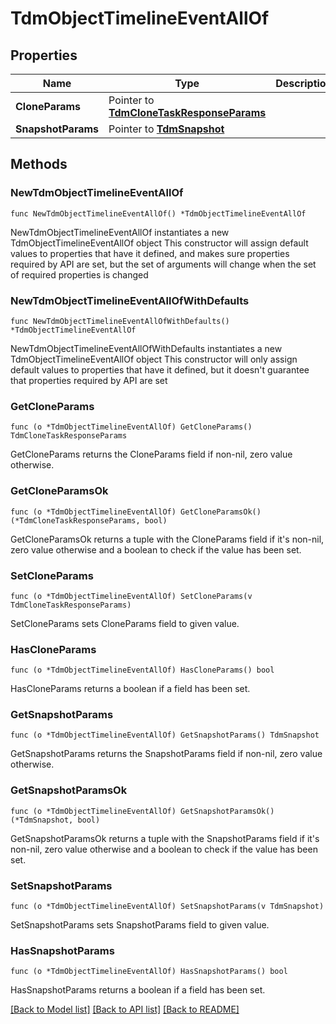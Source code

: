 # TdmObjectTimelineEventAllOf

## Properties

Name | Type | Description | Notes
------------ | ------------- | ------------- | -------------
**CloneParams** | Pointer to [**TdmCloneTaskResponseParams**](TdmCloneTaskResponseParams.md) |  | [optional] 
**SnapshotParams** | Pointer to [**TdmSnapshot**](TdmSnapshot.md) |  | [optional] 

## Methods

### NewTdmObjectTimelineEventAllOf

`func NewTdmObjectTimelineEventAllOf() *TdmObjectTimelineEventAllOf`

NewTdmObjectTimelineEventAllOf instantiates a new TdmObjectTimelineEventAllOf object
This constructor will assign default values to properties that have it defined,
and makes sure properties required by API are set, but the set of arguments
will change when the set of required properties is changed

### NewTdmObjectTimelineEventAllOfWithDefaults

`func NewTdmObjectTimelineEventAllOfWithDefaults() *TdmObjectTimelineEventAllOf`

NewTdmObjectTimelineEventAllOfWithDefaults instantiates a new TdmObjectTimelineEventAllOf object
This constructor will only assign default values to properties that have it defined,
but it doesn't guarantee that properties required by API are set

### GetCloneParams

`func (o *TdmObjectTimelineEventAllOf) GetCloneParams() TdmCloneTaskResponseParams`

GetCloneParams returns the CloneParams field if non-nil, zero value otherwise.

### GetCloneParamsOk

`func (o *TdmObjectTimelineEventAllOf) GetCloneParamsOk() (*TdmCloneTaskResponseParams, bool)`

GetCloneParamsOk returns a tuple with the CloneParams field if it's non-nil, zero value otherwise
and a boolean to check if the value has been set.

### SetCloneParams

`func (o *TdmObjectTimelineEventAllOf) SetCloneParams(v TdmCloneTaskResponseParams)`

SetCloneParams sets CloneParams field to given value.

### HasCloneParams

`func (o *TdmObjectTimelineEventAllOf) HasCloneParams() bool`

HasCloneParams returns a boolean if a field has been set.

### GetSnapshotParams

`func (o *TdmObjectTimelineEventAllOf) GetSnapshotParams() TdmSnapshot`

GetSnapshotParams returns the SnapshotParams field if non-nil, zero value otherwise.

### GetSnapshotParamsOk

`func (o *TdmObjectTimelineEventAllOf) GetSnapshotParamsOk() (*TdmSnapshot, bool)`

GetSnapshotParamsOk returns a tuple with the SnapshotParams field if it's non-nil, zero value otherwise
and a boolean to check if the value has been set.

### SetSnapshotParams

`func (o *TdmObjectTimelineEventAllOf) SetSnapshotParams(v TdmSnapshot)`

SetSnapshotParams sets SnapshotParams field to given value.

### HasSnapshotParams

`func (o *TdmObjectTimelineEventAllOf) HasSnapshotParams() bool`

HasSnapshotParams returns a boolean if a field has been set.


[[Back to Model list]](../README.md#documentation-for-models) [[Back to API list]](../README.md#documentation-for-api-endpoints) [[Back to README]](../README.md)



